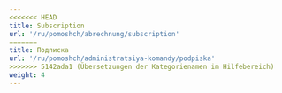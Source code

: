 ```yaml
---
<<<<<<< HEAD
title: Subscription
url: '/ru/pomoshch/abrechnung/subscription'
=======
title: Подписка
url: '/ru/pomoshch/administratsiya-komandy/podpiska'
>>>>>>> 5142ada1 (Übersetzungen der Kategorienamen im Hilfebereich)
weight: 4
---
```

